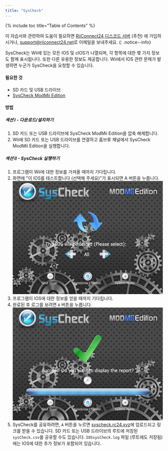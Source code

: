 ```yaml
---
title: "SysCheck"
---
```


{% include toc title="Table of Contents" %}

이 자습서와 관련하여 도움이 필요하면 [RiiConnect24 디스코드 서버](https://discord.gg/rc24) (추천) 에 가입하시거나, [support@riiconnect24.net](mailto:support@riiconnect24.net)로 이메일을 보내주세요.
{: .notice--info}

SysCheck는 Wii에 있는 모든 IOS 및 cIOS가 나열되며, 각 항목에 대한 몇 가지 정보도 함께 표시됩니다. 또한 다른 유용한 정보도 제공합니다. Wii에서 IOS 관련 문제가 발생하면 누군가 SysCheck을 요청할 수 있습니다.

#### 필요한 것

* SD 카드 및 USB 드라이브
* [SysCheck ModMii Edition](https://oscwii.org/library/app/SysCheckME)

#### 방법
##### 섹션 I - 다운로드/설치하기

1. SD 카드 또는 USB 드라이브에 SysCheck ModMii Edition을 압축 해제합니다.
2. Wii에 SD 카드 또는 USB 드라이브를 연결하고 홈브류 채널에서 SysCheck ModMii Edition을 실행합니다.

##### 섹션 II - SysCheck 실행하기

1. 프로그램이 Wii에 대한 정보를 가져올 때까지 기다립니다.
2. 화면에 "이 IOS를 테스트합니다 (선택해 주세요)"가 표시되면 A 버튼을 누릅니다.![IOS 선택](/images/xfb1_n000562_640x480.png)
3. 프로그램이 IOS에 대한 정보를 얻을 때까지 기다립니다.
4. 완료된 후 로그를 보려면 `A` 버튼을 누릅니다. ![완료](/images/xfb1_n000160_640x480.png)
5. SysCheck를 공유하려면, `A` 버튼을 누르면 [syscheck.rc24.xyz](http://syscheck.rc24.xyz/)에 업로드되고 링크를 받을 수 있습니다. SD 카드 또는 USB 드라이브의 루트에 저장된 `sysCheck.csv`를 공유할 수도 있습니다. `IOSsysCheck.log` 파일 (루트에도 저장됨)에는 IOS에 대한 추가 정보가 포함되어 있습니다.
